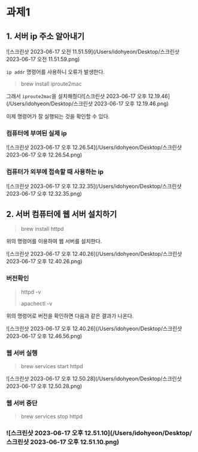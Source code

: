 # 과제1

## 1. 서버 ip 주소 알아내기

![스크린샷 2023-06-17 오전 11.51.59](/Users/idohyeon/Desktop/스크린샷 2023-06-17 오전 11.51.59.png)

`ip addr` 명령어를 사용하니 오류가 발생한다. 

> brew install iproute2mac

그래서 `iproute2mac`을 설치해줬다![스크린샷 2023-06-17 오후 12.19.46](/Users/idohyeon/Desktop/스크린샷 2023-06-17 오후 12.19.46.png)

이제 명령어가 잘 실행되는 것을 확인할 수 있다.

### 컴퓨터에 부여된 실제 ip

![스크린샷 2023-06-17 오후 12.26.54](/Users/idohyeon/Desktop/스크린샷 2023-06-17 오후 12.26.54.png)

### 컴퓨터가 외부에 접속할 때 사용하는 ip

![스크린샷 2023-06-17 오후 12.32.35](/Users/idohyeon/Desktop/스크린샷 2023-06-17 오후 12.32.35.png)

## 2. 서버 컴퓨터에 웹 서버 설치하기

> brew install httpd

위의 명령어를 이용하여 웹 서버를 설치한다.

![스크린샷 2023-06-17 오후 12.40.26](/Users/idohyeon/Desktop/스크린샷 2023-06-17 오후 12.40.26.png)

### 버전확인

> httpd -v
>
> apachectl -v

위의 명령어로 버전을 확인하면 다음과 같은 결과가 나온다.

![스크린샷 2023-06-17 오후 12.40.26](/Users/idohyeon/Desktop/스크린샷 2023-06-17 오후 12.46.56.png)

### 웹 서버 실행

> brew services start httpd

![스크린샷 2023-06-17 오후 12.50.28](/Users/idohyeon/Desktop/스크린샷 2023-06-17 오후 12.50.28.png)

### 웹 서버 중단

> brew services stop httpd

### ![스크린샷 2023-06-17 오후 12.51.10](/Users/idohyeon/Desktop/스크린샷 2023-06-17 오후 12.51.10.png)